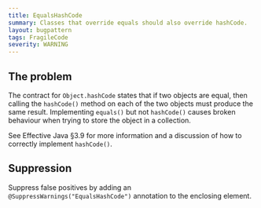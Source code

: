 ```yaml
---
title: EqualsHashCode
summary: Classes that override equals should also override hashCode.
layout: bugpattern
tags: FragileCode
severity: WARNING
---
```


<!--
*** AUTO-GENERATED, DO NOT MODIFY ***
To make changes, edit the @BugPattern annotation or the explanation in docs/bugpattern.
-->

## The problem
The contract for `Object.hashCode` states that if two objects are equal, then
calling the `hashCode()` method on each of the two objects must produce the same
result. Implementing `equals()` but not `hashCode()` causes broken behaviour
when trying to store the object in a collection.

See Effective Java §3.9 for more information and a discussion of how to
correctly implement `hashCode()`.

## Suppression
Suppress false positives by adding an `@SuppressWarnings("EqualsHashCode")` annotation to the enclosing element.
